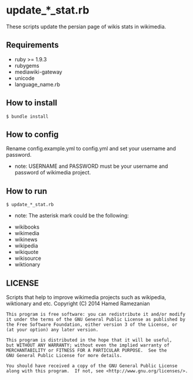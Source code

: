 # update_*_stat.rb
These scripts update the persian page of wikis stats in wikimedia.

## Requirements
* ruby >= 1.9.3
* rubygems
* mediawiki-gateway
* unicode
* language_name.rb

## How to install
    $ bundle install
## How to config
Rename config.example.yml to config.yml and set your username and password.
* note: USERNAME and PASSWORD must be your username and password of wikimedia project.

## How to run
    $ update_*_stat.rb

* note: The asterisk mark could be the following:
 - wikibooks
 - wikimedia
 - wikinews
 - wikipedia
 - wikiquote
 - wikisource
 - wiktionary


## LICENSE
Scripts that help to improve wikimedia projects such as wikipedia, wiktionary and etc.
    Copyright (C) 2014  Hamed Ramezanian

    This program is free software: you can redistribute it and/or modify
    it under the terms of the GNU General Public License as published by
    the Free Software Foundation, either version 3 of the License, or
    (at your option) any later version.

    This program is distributed in the hope that it will be useful,
    but WITHOUT ANY WARRANTY; without even the implied warranty of
    MERCHANTABILITY or FITNESS FOR A PARTICULAR PURPOSE.  See the
    GNU General Public License for more details.

    You should have received a copy of the GNU General Public License
    along with this program.  If not, see <http://www.gnu.org/licenses/>.
